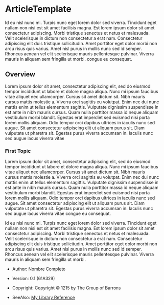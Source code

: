 # ArticleTemplate

Id eu nisl nunc mi. Turpis nunc eget lorem dolor sed viverra. Tincidunt eget nullam non nisi est sit amet facilisis magna. Est lorem ipsum dolor sit amet consectetur adipiscing. Morbi tristique senectus et netus et malesuada. Velit scelerisque in dictum non consectetur a erat nam. Consectetur adipiscing elit duis tristique sollicitudin. Amet porttitor eget dolor morbi non arcu risus quis varius. Amet nisl purus in mollis nunc sed id semper. Rhoncus aenean vel elit scelerisque mauris pellentesque pulvinar. Viverra mauris in aliquam sem fringilla ut morbi.
 congue eu consequat.

## Overview

Lorem ipsum dolor sit amet, consectetur adipiscing elit, sed do eiusmod tempor incididunt ut labore et dolore magna aliqua. Nunc mi ipsum faucibus vitae aliquet nec ullamcorper. Cursus sit amet dictum sit. Nibh mauris cursus mattis molestie a. Viverra orci sagittis eu volutpat. Enim nec dui nunc mattis enim ut tellus elementum sagittis. Vulputate dignissim suspendisse in est ante in nibh mauris cursus. Quam nulla porttitor massa id neque aliquam vestibulum morbi blandit. Egestas erat imperdiet sed euismod nisi porta lorem mollis aliquam. Odio tempor orci dapibus ultrices in iaculis nunc sed augue. Sit amet consectetur adipiscing elit ut aliquam purus sit. Diam vulputate ut pharetra sit. Egestas purus viverra accumsan in. Iaculis nunc sed augue lacus viverra vitae

### First Topic

Lorem ipsum dolor sit amet, consectetur adipiscing elit, sed do eiusmod tempor incididunt ut labore et dolore magna aliqua. Nunc mi ipsum faucibus vitae aliquet nec ullamcorper. Cursus sit amet dictum sit. Nibh mauris cursus mattis molestie a. Viverra orci sagittis eu volutpat. Enim nec dui nunc mattis enim ut tellus elementum sagittis. Vulputate dignissim suspendisse in est ante in nibh mauris cursus. Quam nulla porttitor massa id neque aliquam vestibulum morbi blandit. Egestas erat imperdiet sed euismod nisi porta lorem mollis aliquam. Odio tempor orci dapibus ultrices in iaculis nunc sed augue. Sit amet consectetur adipiscing elit ut aliquam purus sit. Diam vulputate ut pharetra sit. Egestas purus viverra accumsan in. Iaculis nunc sed augue lacus viverra vitae congue eu consequat.

Id eu nisl nunc mi. Turpis nunc eget lorem dolor sed viverra. Tincidunt eget nullam non nisi est sit amet facilisis magna. Est lorem ipsum dolor sit amet consectetur adipiscing. Morbi tristique senectus et netus et malesuada. Velit scelerisque in dictum non consectetur a erat nam. Consectetur adipiscing elit duis tristique sollicitudin. Amet porttitor eget dolor morbi non arcu risus quis varius. Amet nisl purus in mollis nunc sed id semper. Rhoncus aenean vel elit scelerisque mauris pellentesque pulvinar. Viverra mauris in aliquam sem fringilla ut morbi.

- Author: Nombre Completo

 - Version: 0.1 (61A329)

- Copyright: Copyright © 1215 by The Group of Barrons

- SeeAlso: [My Library Reference](https://example.com)
